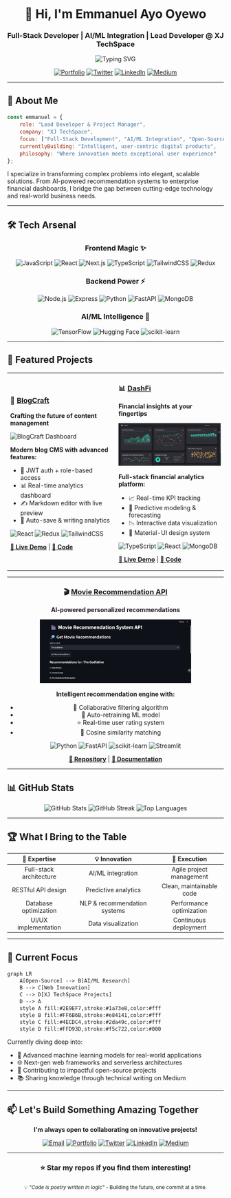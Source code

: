 <div align="center">

# 👋 Hi, I'm Emmanuel Ayo Oyewo

### Full-Stack Developer | AI/ML Integration | Lead Developer @ XJ TechSpace

<img src="https://readme-typing-svg.herokuapp.com?font=Fira+Code&weight=600&size=28&pause=1000&color=2E9EF7&center=true&vCenter=true&random=false&width=600&lines=Building+Intelligent+Products;Merging+AI+%2B+Web+Innovation;Crafting+Scalable+Solutions" alt="Typing SVG" />

[![Portfolio](https://img.shields.io/badge/🌐_Portfolio-000000?style=for-the-badge&logo=vercel&logoColor=white)](https://ayo.xjtechspace.com)
[![Twitter](https://img.shields.io/badge/@XBanTs__-1DA1F2?style=for-the-badge&logo=twitter&logoColor=white)](https://twitter.com/XBanTs_)
[![LinkedIn](https://img.shields.io/badge/LinkedIn-0A66C2?style=for-the-badge&logo=linkedin&logoColor=white)](https://www.linkedin.com/in/ayomide-o-6b1130b1)
[![Medium](https://img.shields.io/badge/Medium-000000?style=for-the-badge&logo=medium&logoColor=white)](https://medium.com/@Ayo_Oyewo)

</div>

---

## 🚀 About Me

```javascript
const emmanuel = {
    role: "Lead Developer & Project Manager",
    company: "XJ TechSpace",
    focus: ["Full-Stack Development", "AI/ML Integration", "Open-Source"],
    currentlyBuilding: "Intelligent, user-centric digital products",
    philosophy: "Where innovation meets exceptional user experience"
};
```

I specialize in transforming complex problems into elegant, scalable solutions. From AI-powered recommendation systems to enterprise financial dashboards, I bridge the gap between cutting-edge technology and real-world business needs.

---

## 🛠️ Tech Arsenal

<div align="center">

### Frontend Magic ✨

![JavaScript](https://img.shields.io/badge/JavaScript-F7DF1E?style=for-the-badge&logo=javascript&logoColor=black)
![React](https://img.shields.io/badge/React-61DAFB?style=for-the-badge&logo=react&logoColor=black)
![Next.js](https://img.shields.io/badge/Next.js-000000?style=for-the-badge&logo=next.js&logoColor=white)
![TypeScript](https://img.shields.io/badge/TypeScript-3178C6?style=for-the-badge&logo=typescript&logoColor=white)
![TailwindCSS](https://img.shields.io/badge/Tailwind-06B6D4?style=for-the-badge&logo=tailwindcss&logoColor=white)
![Redux](https://img.shields.io/badge/Redux-764ABC?style=for-the-badge&logo=redux&logoColor=white)

### Backend Power ⚡

![Node.js](https://img.shields.io/badge/Node.js-339933?style=for-the-badge&logo=node.js&logoColor=white)
![Express](https://img.shields.io/badge/Express-000000?style=for-the-badge&logo=express&logoColor=white)
![Python](https://img.shields.io/badge/Python-3776AB?style=for-the-badge&logo=python&logoColor=white)
![FastAPI](https://img.shields.io/badge/FastAPI-009688?style=for-the-badge&logo=fastapi&logoColor=white)
![MongoDB](https://img.shields.io/badge/MongoDB-47A248?style=for-the-badge&logo=mongodb&logoColor=white)

### AI/ML Intelligence 🤖

![TensorFlow](https://img.shields.io/badge/TensorFlow-FF6F00?style=for-the-badge&logo=tensorflow&logoColor=white)
![Hugging Face](https://img.shields.io/badge/🤗_Hugging_Face-FFD21E?style=for-the-badge)
![scikit-learn](https://img.shields.io/badge/scikit--learn-F7931E?style=for-the-badge&logo=scikitlearn&logoColor=white)

</div>

---

## 🎯 Featured Projects

<div align="center">
<table>
<tr>
<td width="50%">

### 📝 [BlogCraft](https://github.com/XBanTs/blogcraft)

**Crafting the future of content management**

<img src="https://github.com/XBanTs/blogcraft/blob/master/public/blogcraftpic1.png" width="100%" alt="BlogCraft Dashboard"/>

**Modern blog CMS with advanced features:**

- 🔐 JWT auth + role-based access
- 📊 Real-time analytics dashboard  
- ✍️ Markdown editor with live preview
- 💾 Auto-save & writing analytics

![React](https://img.shields.io/badge/React_18-61DAFB?style=flat-square&logo=react&logoColor=black)
![Redux](https://img.shields.io/badge/Redux-764ABC?style=flat-square&logo=redux&logoColor=white)
![TailwindCSS](https://img.shields.io/badge/Tailwind-06B6D4?style=flat-square&logo=tailwindcss&logoColor=white)

**[🚀 Live Demo](https://blogcraft-xi.vercel.app/)** | **[📂 Code](https://github.com/XBanTs/blogcraft)**

</td>
<td width="50%">

### 📊 [DashFi](https://github.com/XBanTs/dashfi-frontend)

**Financial insights at your fingertips**

<img src="https://github.com/XBanTs/dashfi-frontend/blob/master/public/dashfipic1.png" width="100%" alt="DashFi Dashboard"/>

**Full-stack financial analytics platform:**

- 📈 Real-time KPI tracking
- 🔮 Predictive modeling & forecasting
- 📉 Interactive data visualization
- 🎨 Material-UI design system

![TypeScript](https://img.shields.io/badge/TypeScript-3178C6?style=flat-square&logo=typescript&logoColor=white)
![React](https://img.shields.io/badge/React-61DAFB?style=flat-square&logo=react&logoColor=black)
![MongoDB](https://img.shields.io/badge/MongoDB-47A248?style=flat-square&logo=mongodb&logoColor=white)

**[🚀 Live Demo](https://dashfi-frontend.vercel.app/)** | **[📂 Code](https://github.com/XBanTs/dashfi-frontend)**

</td>
</tr>
</table>
</div>

---

<div align="center">

### 🎬 [Movie Recommendation API](https://github.com/XBanTs/recommendation-api)

**AI-powered personalized recommendations**

<img src="https://github.com/XBanTs/recommendation-api/blob/main/images/movrecommender1.png" width="70%" alt="Movie Recommender"/>

**Intelligent recommendation engine with:**

- 🤖 Collaborative filtering algorithm
- 🔄 Auto-retraining ML model
- ⭐ Real-time user rating system
- 🎯 Cosine similarity matching

![Python](https://img.shields.io/badge/Python-3776AB?style=flat-square&logo=python&logoColor=white)
![FastAPI](https://img.shields.io/badge/FastAPI-009688?style=flat-square&logo=fastapi&logoColor=white)
![scikit-learn](https://img.shields.io/badge/sklearn-F7931E?style=flat-square&logo=scikitlearn&logoColor=white)
![Streamlit](https://img.shields.io/badge/Streamlit-FF4B4B?style=flat-square&logo=streamlit&logoColor=white)

**[📂 Repository](https://github.com/XBanTs/recommendation-api)** | **[📖 Documentation](https://github.com/XBanTs/recommendation-api#readme)**

</div>

---

## 📊 GitHub Stats

<div align="center">

<img src="https://github-readme-stats.vercel.app/api?username=XBanTs&show_icons=true&theme=tokyonight&hide_border=true&bg_color=0D1117&title_color=2E9EF7&icon_color=2E9EF7&text_color=C9D1D9" alt="GitHub Stats" width="48%"/>
<img src="https://github-readme-streak-stats.herokuapp.com/?user=XBanTs&theme=tokyonight&hide_border=true&background=0D1117&stroke=2E9EF7&ring=2E9EF7&fire=FF6B6B&currStreakLabel=2E9EF7" alt="GitHub Streak" width="48%"/>

<img src="https://github-readme-stats.vercel.app/api/top-langs/?username=XBanTs&layout=compact&theme=tokyonight&hide_border=true&bg_color=0D1117&title_color=2E9EF7&text_color=C9D1D9" alt="Top Languages" width="48%"/>

</div>

---

## 🏆 What I Bring to the Table

<div align="center">

| 🎯 **Expertise**        | 💡 **Innovation**            | 🚀 **Execution**         |
|:-----------------------:|:----------------------------:|:------------------------:|
| Full-stack architecture | AI/ML integration            | Agile project management |
| RESTful API design      | Predictive analytics         | Clean, maintainable code |
| Database optimization   | NLP & recommendation systems | Performance optimization |
| UI/UX implementation    | Data visualization           | Continuous deployment    |

</div>

---

## 🌟 Current Focus

```mermaid
graph LR
    A[Open-Source] --> B[AI/ML Research]
    B --> C[Web Innovation]
    C --> D[XJ TechSpace Projects]
    D --> A
    style A fill:#2E9EF7,stroke:#1a73e8,color:#fff
    style B fill:#FF6B6B,stroke:#e84141,color:#fff
    style C fill:#4ECDC4,stroke:#2da49c,color:#fff
    style D fill:#FFD93D,stroke:#f5c722,color:#000
```

Currently diving deep into:

- 🔬 Advanced machine learning models for real-world applications
- 🌐 Next-gen web frameworks and serverless architectures
- 🤝 Contributing to impactful open-source projects
- 📚 Sharing knowledge through technical writing on Medium

---

## 📫 Let's Build Something Amazing Together

<div align="center">

**I'm always open to collaborating on innovative projects!**

[![Email](https://img.shields.io/badge/Email-Contact_Me-EA4335?style=for-the-badge&logo=gmail&logoColor=white)](mailto:ayomideoyewo@gmail.com)
[![Portfolio](https://img.shields.io/badge/Portfolio-Visit_Site-000000?style=for-the-badge&logo=vercel&logoColor=white)](https://ayo.xjtechspace.com)
[![Twitter](https://img.shields.io/badge/Twitter-Follow-1DA1F2?style=for-the-badge&logo=twitter&logoColor=white)](https://twitter.com/XBanTs_)
[![LinkedIn](https://img.shields.io/badge/LinkedIn-Connect-0A66C2?style=for-the-badge&logo=linkedin&logoColor=white)](https://www.linkedin.com/in/ayomide-o-6b1130b1)
[![Medium](https://img.shields.io/badge/Medium-Follow-000000?style=for-the-badge&logo=medium&logoColor=white)](https://medium.com/@Ayo_Oyewo)

---

### ⭐ Star my repos if you find them interesting!

<sub>💡 *"Code is poetry written in logic"* - Building the future, one commit at a time.</sub>

</div>

